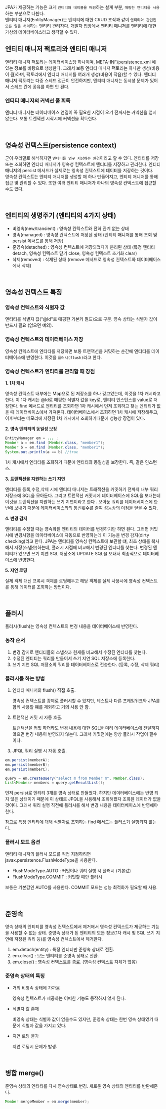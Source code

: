 JPA가 제공하는 기능은 크게 `엔티티와 테이블을 매핑`하는 설계 부분, `매핑한 엔티티를 사용`하는 부분으로 나뉜다.   
엔티티 매니저(EntityManager)는 엔티티에 대한 CRUD 조작과 같이 `엔티티와 관련된 모든 일을 처리`하는 엔티티 관리자다. 
개발자 입장에서 엔티티 매니저를 엔티티에 대한 가상의 데이터베이스라고 생각할 수 있다.

## 엔티티 매니저 팩토리와 엔티티 매니저

엔티티 매니저 팩토리는 데이터베이스당 하나이며, META-INF/persistence.xml 에 있는 정보를 바탕으로 생성한다. 그래서 보통 엔티티 매니저 팩토리는 하나만 생성(비용이 큼)하며,
팩토리에서 엔티티 매니저를 여러개 생성(비용이 작음)할 수 있다.  엔티티 매니저 팩토리는 다중 스레드 접근이 안전하지만, 엔티티 매니저는 동시성 문제가 있어서 스레드 간에 공유를 하면 안 된다.

###  엔티티 매니저의 커넥션 풀 회득

엔티티 매니저는 데이터베이스 연결이 꼭 필요한 시점이 오기 전까지는 커넥션을 얻지 않는다. 보통 트랜잭션 시작시에 커넥션을 획득한다.

<br/>

## 영속성 컨텍스트(persistence context)

굳이 우리말로 해석하자면 `엔티티를 영구 저장하는 환경`이라고 할 수 있다. 엔티티를 저장 또는 조회하면 엔티티 매니저가 영속성 컨텍스트에 엔티티를 저장하고 관리한다.
엔티티 매니저의 persist 메서드가 실제로는 영속성 컨텍스트에 데이터를 저장하는 것이다.   
영속성 컨텍스트는 엔티티 매니저를 생성할 때 하나 만들어지고, 엔티티 매니저를 통해 접근 및 관리할 수 있다. 또한 여러 엔티티 매니저가 하나의 영속성 컨텍스트에 접근할 수도 있다.

<br/>

## 엔티티의 생명주기 (엔티티의 4가지 상태)

* 비영속(new/transient) : 영속성 컨텍스트와 전혀 관계 없는 상태
* 영속(managed) : 영속성 컨텍스트에 저장된 상태 (엔티티 매니저를 통해 조회 및 persist 메서드를 통해 저장)
* 준영속(detached) : 영속성 컨텍스트에 저장되었다가 분리된 상태 (특정 엔티티 detach, 영속성 컨텍스트 닫기 close, 영속성 컨텍스트 초기화 clear)
* 삭제(removed) : 삭제된 상태 (remove 메서드로 영속성 컨텍스트와 데이터베이스에서 삭제)

<br/>

## 영속성 컨텍스트 특징

### 영속성 컨텍스트와 식별자 값

엔티티를 식별자 값("@Id"로 매핑한 기본키 필드)으로 구분. 영속 상태는 식별자 값이 반드시 필요 (없으면 예외).

### 영속성 컨텍스트와 데이터베이스 저장

영속성 컨텍스트에 엔티티를 저장하면 보통 트랜잭션을 커밋하는 순간에 엔티티를 데이터베이스에 반영한다. 이것을 `플러시(flush)`라고 한다.

### 영속성 컨텍스트가 엔티티를 관리할 때 장점

**1. 1차 캐시**

영속성 컨텍스트 내부에는 Map으로 된 저장소를 하나 갖고있는데, 이것을 1차 캐시라고 한다. 이 1차 캐시는 @Id로 매핑한 식별자 값을 key로, 엔티티 인스턴스를 value로 저장한다.
find 메서드로 엔티티를 조회하면 1차 캐시에서 먼저 조회하고 찾는 엔티티가 없을 때 데이터베이스에서 가져온다. 데이터베이스에서 조회하면 1차 캐시에 저장해두고, 이후부터는 메모리에 저장된
1차 캐시에서 조회하기때문에 성능상 장점이 있다.

**2. 영속 엔티티의 동일성 보장**

```java
EntityManager em = ... ;
Member a = em.find (Member.class, "member1");
Member b = em.find (Member.class, "member1");
System.out.println(a == b) //true
```

1차 캐시에서 엔티티를 조회하기 때문에 엔티티의 동일성을 보장한다. 즉, 같은 인스턴스.

**3. 트랜잭션을 지원하는 쓰기 지연**

엔티티를 등록,수정,삭제 시에 엔티티 매니저는 트래잭션을 커밋하기 전까지 내부 쿼리 저장소에 SQL을 모아둔다. 그리고 트랜잭션 커밋시에 데이터베이스에 SQL을 보내는데 이것을 트랜잭션을 지원하는 쓰기 지연이라고 한다 .
모아둔 쿼리를 데이터베이스에 한번에 보내기 때문에 데이터베이스와의 통신횟수를 줄여 성능상의 이점을 얻을 수 있다.

**4. 변경 감지**

엔티티를 수정할 때는 영속화된 엔티티의 데이터를 변경하기만 하면 된다. 그러면 커밋시에 변경사항을 데이터베이스에 자동으로 반영하는데 이 기능을 변경 감지(dirty checking)라고 한다.
JPA는 엔티티를 영속성 컨텍스트에 보관할 떄, 최초 상태를 복사해서 저장(스냅샷)하는데, 플러시 시점에 비교해서 변경된 엔티티를 찾는다. 변경된 엔티티가 있으면 쓰기 지연 SQL 저장소에 UPDATE SQL을 보내서 최종적으로 데이터베이스에 반영한다.

**5. 지연 로딩**

실제 객체 대신 프록시 객체를 로딩해두고 해당 객체를 실제 사용시에 영속성 컨텍스트를 통해 데이터를 조회하는 방법이다.

<br/>

## 플러시

플러시(flush)는 영속성 컨텍스트의 변경 내용을 데이터베이스에 반영한다.

### 동작 순서

1. 변경 감지로 엔티티들의 스냅샷과 현재를 비교해서 수정된 엔티티를 찾는다.
2. 수정된 엔티티는 쿼리를 만들어서 쓰기 지연 SQL 저장소에 등록한다.
3. 쓰기 지연 SQL 저장소의 쿼리를 데이터베이스로 전송한다. (등록, 수정, 삭제 쿼리)

### 플러시를 하는 방법
  
1. 엔티티 매니저의 flush() 직접 호출.
   
    영속성 컨텍스트를 강제로 플러시할 수 있지만, 테스트나 다른 프레임워크와 JPA를 함께 사용할 떄를 제외하고 거의 사용 안 함.


2. 트랜잭션 커밋 시 자동 호출.
    
    트랜잭션을 커밋 하더라도 변경 내용에 대한 SQL을 미리 데이터베이스에 전달하지 않으면 변경 내용이 반영되지 않는다. 그래서 커밋전에는 항상 플러시 작업이 필수이다.

   
3. JPQL 쿼리 실행 시 자동 호출.

```java
em.persist(memberA);
em.persist(memberB);
em.persist(memberC);

query = em.createQuery("select m from Member m", Member.class);
List<Member> members = query.getResultList();
```

먼저 persist로 엔티티 3개를 영속 상태로 만들었다. 하지만 데이터베이스에는 반영 되지 않은 상태이기 때문에 이 상태로 JPQL을 사용해서 조회해봤자 조회된 데이터가 없을것이다.
그래서 쿼리 실행 직전에 플러시를 해서 변경 내용을 데이터베이스에 반영해야 한다.

참고로 특정 엔티티에 대해 식별자로 조회하는 find 메서드는 플러스기 실행되지 않는다.

### 플러시 모드 옵션

엔티티 매니저의 플러시 모드를 직접 지정하려면 javax.persistence.FlushModeType을 사용한다.

* FlushModeType.AUTO : 커밋이나 쿼리 실행 시 플러시 (기본값)
* FlushModeType.COMMIT : 커밋할 때만 플러시

보통은 기본값인 AUTO를 사용한다. COMMIT 모드는 성능 최적화가 필요할 때 사용.

<br/>

## 준영속

영속 상태의 엔티티를 영속성 컨텍스트에서 제거해서 영속성 컨텍스트가 제공하는 기능을 사용할 수 없는 상태.
준영속 상태가 된 엔티티의 모든 정보(1차 캐시 및 SQL 쓰기 지연에 저장된 쿼리 등)를 영속성 컨텍스트에서 제거한다.

1. em.detach(entity) : 특정 엔티티만 준영속 상태로 전환.
2. em.clear() : 모든 엔티티를 준영속 상태로 전환.
3. em.close() : 영속성 컨텍스트를 종료. (영속성 컨텍스트 자체가 없음)

### 준영속 상태의 특징

* 거의 비영속 상태에 가까움

   영속성 컨텍스트가 제공하는 어떠한 기능도 동작하지 않게 된다.


* 식별자 값 존재

   비영속 상태는 식별자 값이 없을수도 있지만, 준영속 상태는 한번 영속 상태였기 때문에 식별자 값을 가지고 있다.


* 지연 로딩 불가

   지연 로딩시 문제가 발생.

<br/>

## 병합 merge()

준영속 상태의 엔티티를 다시 영속상태로 변경. 새로운 영속 상태의 엔티티를 반환해준다.
```java
Member mergeMember = em.merge(member);
```



